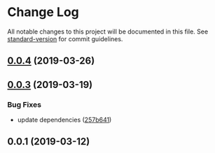 # Change Log

All notable changes to this project will be documented in this file. See [standard-version](https://github.com/conventional-changelog/standard-version) for commit guidelines.

<a name="0.0.4"></a>
## [0.0.4](https://github.com/meumobi/mmb-media-provider/compare/v0.0.3...v0.0.4) (2019-03-26)



<a name="0.0.3"></a>
## [0.0.3](https://github.com/meumobi/mmb-media-provider/compare/v0.0.1...v0.0.3) (2019-03-19)


### Bug Fixes

* update dependencies ([257b641](https://github.com/meumobi/mmb-media-provider/commit/257b641))



<a name="0.0.1"></a>
## 0.0.1 (2019-03-12)
